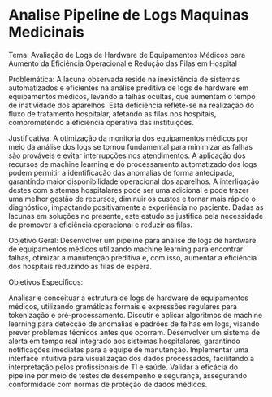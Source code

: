 # Analise Pipeline de Logs Maquinas Medicinais

Tema: Avaliação de Logs de Hardware de Equipamentos Médicos para Aumento da Eficiência Operacional e Redução das Filas em Hospital

Problemática: A lacuna observada reside na inexistência de sistemas automatizados e eficientes na análise preditiva de logs de hardware em equipamentos médicos, levando a falhas ocultas, que aumentam o tempo de inatividade dos aparelhos. Esta deficiência reflete-se na realização do fluxo de tratamento hospitalar, afetando as filas nos hospitais, comprometendo a eficiência operativa das instituições.

Justificativa: A otimização da monitoria dos equipamentos médicos por meio da análise dos logs se tornou fundamental para minimizar as falhas são prováveis e evitar interrupções nos atendimentos. A aplicação dos recursos de machine learning e do processamento automatizado dos logs podem permitir a identificação das anomalias de forma antecipada, garantindo maior disponibilidade operacional dos aparelhos. A interligação destes com sistemas hospitalares pode ser uma adicional e pode trazer uma melhor gestão de recursos, diminuir os custos e tornar mais rápido o diagnóstico, impactando positivamente a experiência no paciente. Dadas as lacunas em soluções no presente, este estudo se justifica pela necessidade de promover a eficiência operacional e reduzir as filas.

Objetivo Geral: Desenvolver um pipeline para análise de logs de hardware de equipamentos médicos utilizando machine learning para encontrar falhas, otimizar a manutenção preditiva e, com isso, aumentar a eficiência dos hospitais reduzindo as filas de espera.

Objetivos Específicos:

Analisar e conceituar a estrutura de logs de hardware de equipamentos médicos, utilizando gramáticas formais e expressões regulares para tokenização e pré-processamento.
Discutir e aplicar algoritmos de machine learning para detecção de anomalias e padrões de falhas em logs, visando prever problemas técnicos antes que ocorram.
Desenvolver um sistema de alerta em tempo real integrado aos sistemas hospitalares, garantindo notificações imediatas para a equipe de manutenção.
Implementar uma interface intuitiva para visualização dos dados processados, facilitando a interpretação pelos profissionais de TI e saúde.
Validar a eficácia do pipeline por meio de testes de desempenho e segurança, assegurando conformidade com normas de proteção de dados médicos.
